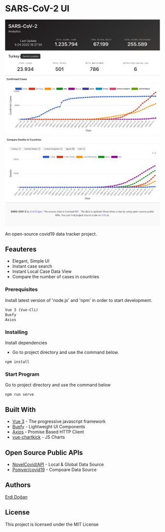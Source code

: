 # SARS-CoV-2 UI 

![Image](./src/assets/1.png "Information Dashborad")
![Image](./src/assets/2.png "Information Dashborad")

An open-source covid19 data tracker project. 

## Feauteres

* Elegant, Simple UI
* Instant case search
* Instant Local Case Data View
* Compare the number of cases in countries


### Prerequisites
 Install latest version of 'node.js' and 'npm' in order to start development.
```
Vue 3 (Vue-Cli)
Buefy 
Axios
```

### Installing

Install dependencies
- Go to project directory and use the command below.

```
npm install
```

### Start Program

Go to project directory and use the command below

```
npm run serve 
```


## Built With

* [Vue 3](https://vuejs.org/) - The progressive javascript framework
* [Buefy](https://buefy.org/) - Lightweight UI Components
* [Axios](https://github.com/axios/axios) - Promise Based HTTP Client
* [vue-chartkick](https://chartkick.com/vue) - JS Charts

## Open Source Public APIs

* [NovelCovid/API](https://github.com/NovelCOVID/API) - Local & Global Data Source 
* [Pomver/covid19](https://github.com/pomber/covid19) -  Compoare Data Source 


## Authors

 [Erdi Doğan](https://www.linkedin.com/in/doganerdi) 


## License

This project is licensed under the MIT License 



